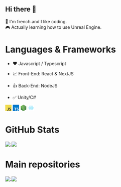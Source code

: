 ## Hi there 👋

🐓 I'm french and I like coding.
<br/>🎮 Actually learning how to use Unreal Engine.

# Languages & Frameworks
- ❤ Javascript / Typescript

- 📈 Front-End: React & NextJS

- 👍 Back-End: NodeJS

- ✅ Unity/C#

<code><img height="20" alt="javascript" src="https://raw.githubusercontent.com/github/explore/80688e429a7d4ef2fca1e82350fe8e3517d3494d/topics/javascript/javascript.png"></code>
<code><img height="20" alt="typescript" src="https://raw.githubusercontent.com/github/explore/80688e429a7d4ef2fca1e82350fe8e3517d3494d/topics/typescript/typescript.png"></code>
<code><img height="20" alt="nodejs" src="https://raw.githubusercontent.com/github/explore/80688e429a7d4ef2fca1e82350fe8e3517d3494d/topics/nodejs/nodejs.png"></code>
<code><img height="20" alt="react" src="https://raw.githubusercontent.com/github/explore/80688e429a7d4ef2fca1e82350fe8e3517d3494d/topics/react/react.png"></code>

# GitHub Stats
<a href="https://github.com/anuraghazra/github-readme-stats">
  <img align="center" src="https://github-readme-stats.vercel.app/api?username=cbrra&show_icons=true&theme=buefy" />
</a>
<a href="https://github.com/anuraghazra/convoychat">
  <img align="center" src="https://github-readme-stats.vercel.app/api/top-langs/?username=cbrra&layout=compact&theme=buefy" />
</a>

# Main repositories
<a href="https://github.com/Cbrra/ptarmigan">
  <img align="center" src="https://github-readme-stats.vercel.app/api/pin/?username=cbrra&repo=ptarmigan&theme=buefy" />
</a>
<a href="https://github.com/Cbrra/discord-bot-template">
  <img align="center" src="https://github-readme-stats.vercel.app/api/pin/?username=cbrra&repo=discord-bot-template&theme=buefy" />
</a>
